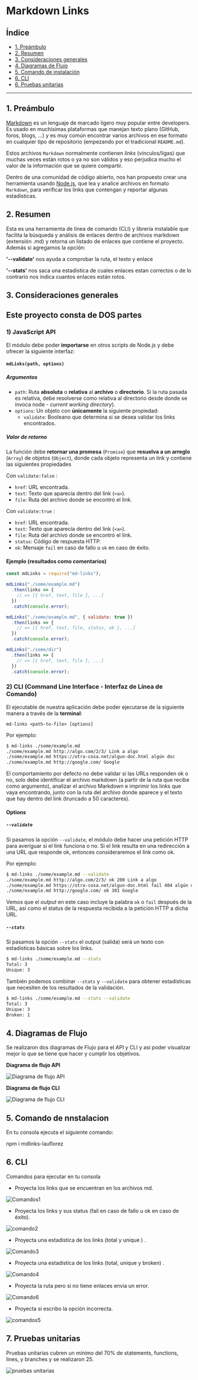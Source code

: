 # Markdown Links

## Índice

* [1. Preámbulo](#1-preámbulo)
* [2. Resumen ](#2-resumen)
* [3. Consideraciones generales](#3-consideraciones-generales)
* [4. Diagramas de Flujo](#4-Diagramas-de-Flujo)
* [5. Comando de instalación ](#5-comando-de-instalación)
* [6. CLI ](#6-cli )
* [6. Pruebas unitarias ](#7-pruebas-unitarias)

***

## 1. Preámbulo

[Markdown](https://es.wikipedia.org/wiki/Markdown) es un lenguaje de marcado
ligero muy popular entre developers. Es usado en muchísimas plataformas que
manejan texto plano (GitHub, foros, blogs, ...) y es muy común
encontrar varios archivos en ese formato en cualquier tipo de repositorio
(empezando por el tradicional `README.md`).

Estos archivos `Markdown` normalmente contienen _links_ (vínculos/ligas) que
muchas veces están rotos o ya no son válidos y eso perjudica mucho el valor de
la información que se quiere compartir. 

Dentro de una comunidad de código abierto, nos han propuesto crear una
herramienta usando [Node.js](https://nodejs.org/), que lea y analice archivos
en formato `Markdown`, para verificar los links que contengan y reportar
algunas estadísticas.

## 2. Resumen 

Esta es una herramienta de línea de comando (CLI) y librería instalable que facilita la búsqueda y análisis de enlaces dentro de archivos markdown (extensión .md) y retorna un listado de enlaces que contiene el proyecto. Además si agregamos la opción:

**'--validate'** nos ayuda a comprobar la ruta, el texto y enlace

**'--stats'** nos saca una estadistica de cuales enlaces estan correctos o de lo contrario nos indica cuantos enlaces están rotos.

## 3. Consideraciones generales

## Este proyecto consta de DOS partes

### 1) JavaScript API

El módulo debe poder **importarse** en otros scripts de Node.js y debe ofrecer la
siguiente interfaz:

#### `mdLinks(path, options)`

##### Argumentos

* `path`: Ruta **absoluta** o **relativa** al **archivo** o **directorio**.
Si la ruta pasada es relativa, debe resolverse como relativa al directorio
desde donde se invoca node - _current working directory_).
* `options`: Un objeto con **únicamente** la siguiente propiedad:
  - `validate`: Booleano que determina si se desea validar los links
    encontrados.

##### Valor de retorno

La función debe **retornar una promesa** (`Promise`) que **resuelva a un arreglo**
(`Array`) de objetos (`Object`), donde cada objeto representa un link y contiene
las siguientes propiedades

Con `validate:false` :

* `href`: URL encontrada.
* `text`: Texto que aparecía dentro del link (`<a>`).
* `file`: Ruta del archivo donde se encontró el link.

Con `validate:true` :

* `href`: URL encontrada.
* `text`: Texto que aparecía dentro del link (`<a>`).
* `file`: Ruta del archivo donde se encontró el link.
* `status`: Código de respuesta HTTP.
* `ok`: Mensaje `fail` en caso de fallo u `ok` en caso de éxito.

#### Ejemplo (resultados como comentarios)

```js
const mdLinks = require("md-links");

mdLinks("./some/example.md")
  .then(links => {
    // => [{ href, text, file }, ...]
  })
  .catch(console.error);

mdLinks("./some/example.md", { validate: true })
  .then(links => {
    // => [{ href, text, file, status, ok }, ...]
  })
  .catch(console.error);

mdLinks("./some/dir")
  .then(links => {
    // => [{ href, text, file }, ...]
  })
  .catch(console.error);
```

### 2) CLI (Command Line Interface - Interfaz de Línea de Comando)

El ejecutable de nuestra aplicación debe poder ejecutarse de la siguiente
manera a través de la **terminal**:

`md-links <path-to-file> [options]`

Por ejemplo:

```sh
$ md-links ./some/example.md
./some/example.md http://algo.com/2/3/ Link a algo
./some/example.md https://otra-cosa.net/algun-doc.html algún doc
./some/example.md http://google.com/ Google
```

El comportamiento por defecto no debe validar si las URLs responden ok o no,
solo debe identificar el archivo markdown (a partir de la ruta que recibe como
argumento), analizar el archivo Markdown e imprimir los links que vaya
encontrando, junto con la ruta del archivo donde aparece y el texto
que hay dentro del link (truncado a 50 caracteres).

#### Options

##### `--validate`

Si pasamos la opción `--validate`, el módulo debe hacer una petición HTTP para
averiguar si el link funciona o no. Si el link resulta en una redirección a una
URL que responde ok, entonces consideraremos el link como ok.

Por ejemplo:

```sh
$ md-links ./some/example.md --validate
./some/example.md http://algo.com/2/3/ ok 200 Link a algo
./some/example.md https://otra-cosa.net/algun-doc.html fail 404 algún doc
./some/example.md http://google.com/ ok 301 Google
```

Vemos que el _output_ en este caso incluye la palabra `ok` o `fail` después de
la URL, así como el status de la respuesta recibida a la petición HTTP a dicha
URL.

##### `--stats`

Si pasamos la opción `--stats` el output (salida) será un texto con estadísticas
básicas sobre los links.

```sh
$ md-links ./some/example.md --stats
Total: 3
Unique: 3
```

También podemos combinar `--stats` y `--validate` para obtener estadísticas que
necesiten de los resultados de la validación.

```sh
$ md-links ./some/example.md --stats --validate
Total: 3
Unique: 3
Broken: 1
```

## 4. Diagramas de Flujo

Se realizaron dos diagramas de Flujo para el API y CLI y asi poder visualizar mejor lo que se tiene que hacer y cumplir los objetivos.

**Diagrama de flujo API**

![Diagrama de flujo API](imagenes/Diagrama%20API.png)

**Diagrama de flujo CLI**

![Diagrama de flujo CLI](imagenes/Diagrama%20CLI.png)





## 5. Comando de nnstalacion 

En tu consola ejecuta el siguiente comando:

npm i mdlinks-lauflorez


## 6. CLI

Comandos para ejecutar en tu consola

 * Proyecta los links que se encuentran en los archivos md.
 
![Comandos1](https://github.com/lauraflorezt/DEV004-md-links/assets/121992038/7774b8f3-b9cb-4271-9b7b-80fd28917237)

* Proyecta los links y sus status (fail en caso de fallo u ok en caso de éxito).

![comando2](https://github.com/lauraflorezt/DEV004-md-links/assets/121992038/ea2b4029-9f3d-4a81-a18c-21d33cb9fbfb)

* Proyecta una estadistica de los links (total y unique ) .

![Comando3](https://github.com/lauraflorezt/DEV004-md-links/assets/121992038/fa36ef39-aa35-4e13-81b1-7dc76cdcd68a)

* Proyecta una estadistica de los links (total, unique y broken) .

![Comando4](https://github.com/lauraflorezt/DEV004-md-links/assets/121992038/587eb417-917a-49c4-bfb0-5a19de495433)

* Proyecta la ruta pero si no tiene enlaces envia un error.

![Comando6](https://github.com/lauraflorezt/DEV004-md-links/assets/121992038/9b7ee1d9-3e7e-4e2b-83ea-43d6bcbee8bf)

* Proyecta si escribo la opción incorrecta.

![comandos5](imagenes/comando5.JPG)

## 7. Pruebas unitarias

Pruebas unitarias cubren un mínimo del 70% de statements, functions, lines, y branches y se realizaron 25.

![pruebas unitarias](imagenes/Pruebas%20unitarias.png)



